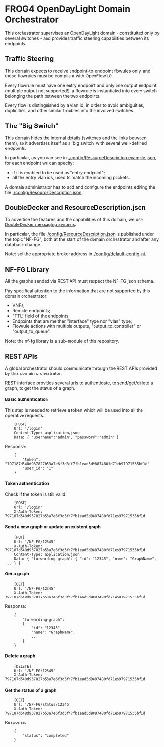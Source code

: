 # FROG4 OpenDayLight Domain Orchestrator

This orchestrator supervises an OpenDayLight domain - constituited only by several switches - 
and provides traffic steering capabilities between its endpoints.


## Traffic Steering

This domain expects to receive endpoint-to-endpoint flowules only, and these flowrules
must be compliant with OpenFlow1.0.

Every flowrule must have one entry endpoint and only one output endpoint (multiple output not supported!);
a flowrule is instantiated into every switch belonging the path between the two endpoints.

Every flow is distinguished by a vlan id, in order to avoid ambiguities, duplicities, and other 
similar troubles into the involved switches.


## The "Big Switch"

This domain hides the internal details (switches and the links between them),
so it advertises itself as a 'big switch' with several well-defined endpoints.

In particular, as you can see in [./config/ResourceDescription.example.json](/config/ResourceDescription.example.json),
for each endpoint we can specify:
* if it is enabled to be used as "entry endpoint";
* all the entry vlan ids, used to match the incoming packets.

A domain administrator has to add and configure the endpoints editing the file
[./config/ResourceDescription.json](/config/ResourceDescription.json).


## DoubleDecker and ResourceDescription.json

To advertise the features and the capabilities of this domain, we use
[DoubleDecker messaging systems](https://github.com/Acreo/DoubleDecker).

In particular, the file [./config/ResourceDescription.json](/config/ResourceDescription.json) is published
under the topic "NF-FG", both at the start of the domain orchestrator and after any database change.

Note: set the appropriate broker address in [./config/default-config.ini](/config/default-config.ini).


## NF-FG Library

All the graphs sended via REST API must respect the NF-FG json schema.

Pay specifical attention to the information that are not supported by this domain orchestrator:
* VNFs;
* Remote endpoints;
* "TTL" field of the endpoints;
* Endpoints that are meither "interface" type nor "vlan" type;
* Flowrule actions with multiple outputs, "output_to_controller" or "output_to_queue".

Note: the nf-fg library is a sub-module of this repository.


## REST APIs

A global orchestrator should communicate through the REST APIs provided by this domain orchestrator.

REST interface provides several urls to authenticate, to send/get/delete a graph, to get the status of a graph.

#### Basic authentication
This step is needed to retrieve a token which will be used into all the operative requests. 
```
	[POST]
	Url: '/login'
	Content-Type: application/json
	Data: { "username":"admin", "password":"admin" }
```
Response:
```
	{ 
		"token": "797187d548d937827b53a7e6f3d3ff7fb1ead5d9887480fd71eb97971535bf1d"
		"user_id": "1"
	}
```

#### Token authentication
Check if the token is still valid.
```
	[POST]
	Url: '/login'
	X-Auth-Token: 797187d548d937827b53a7e6f3d3ff7fb1ead5d9887480fd71eb97971535bf1d
```


#### Send a new graph or update an existent graph
```
	[PUT]
	Url: '/NF-FG/12345'
	X-Auth-Token: 797187d548d937827b53a7e6f3d3ff7fb1ead5d9887480fd71eb97971535bf1d
	Content-Type: application/json
	Data: { "forwarding-graph": { "id": "12345", "name": "GraphName", ... } }
```

#### Get a graph
```
	[GET]
	Url: '/NF-FG/12345'
	X-Auth-Token: 797187d548d937827b53a7e6f3d3ff7fb1ead5d9887480fd71eb97971535bf1d
```
Response:
```
	{
		"forwarding-graph":
		{
			"id": "12345", 
			"name": "GraphName", 
			...
		}
	}
```

#### Delete a graph
```
	[DELETE]
	Url: '/NF-FG/12345'
	X-Auth-Token: 797187d548d937827b53a7e6f3d3ff7fb1ead5d9887480fd71eb97971535bf1d
```

#### Get the status of a graph
```
	[GET]
	Url: '/NF-FG/status/12345'
	X-Auth-Token: 797187d548d937827b53a7e6f3d3ff7fb1ead5d9887480fd71eb97971535bf1d
```
Response:
```
	{
		"status": "completed"
	}
```


  